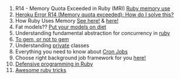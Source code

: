 1. R14 - Memory Quota Exceeded in Ruby (MRI) [Ruby memory use](https://devcenter.heroku.com/articles/ruby-memory-use)
2. [Heroku Error R14 (Memory quota exceeded): How do I solve this?](http://stackoverflow.com/questions/8875280/heroku-error-r14-memory-quota-exceeded-how-do-i-solve-this)
3. How Ruby Uses Memory [See here!](http://www.schneems.com/2015/05/11/how-ruby-uses-memory.html) & [here!](http://www.sitepoint.com/ruby-uses-memory/)
4. Fat models?? [Put your models on diet](http://blog.lunarlogic.io/2015/models-on-a-diet/)
5. Understanding fundamental abstraction for concurrency in [ruby](https://rossta.net/blog/a-ruby-antihero-thread-pool.html)
6. [To gem, or not to gem](https://robots.thoughtbot.com/to-gem-or-not-to-gem)
7. Understanding [private](https://blog.arkency.com/2016/02/private-classes-in-ruby) classes 
8. Everything you need to know about [Cron Jobs](https://launchschool.com/blog/cron-jobs-and-rails)
9. Choose right background job framework for you [here!](http://blog.scoutapp.com/articles/2016/02/16/which-ruby-background-job-framework-is-right-for-you)
10. [Defensive programming in Ruby](https://blog.lelonek.me/defensive-programming-in-ruby-477f3505742a#.pvt3sb2i5)
11. [Awesome ruby tricks](http://www.blackbytes.info/2016/01/ruby-tricks/)
